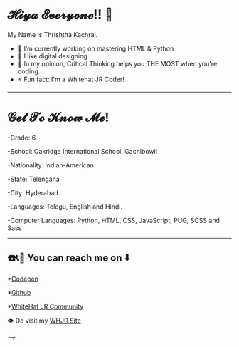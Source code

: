 <h1> 𝓗𝓲𝔂𝓪 𝓔𝓿𝓮𝓻𝔂𝓸𝓷𝓮!! 👋</h1>
My Name is Thrishtha Kachraj.

- 🔭 I’m currently working on mastering HTML & Python
- 🤔 I like digital designing.
- 💬 In my opinion, Critical Thinking  helps you THE MOST when you're coding. 
- ⚡ Fun fact: I'm a Whitehat JR Coder!

<hr>
<h1>𝓖𝓮𝓽 𝓣𝓸 𝓚𝓷𝓸𝔀 𝓜𝓮!</h1>

-Grade: 6

-School: Oakridge International School, Gachibowli

-Nationality: Indian-American

-State: Telengana

-City: Hyderabad

-Languages: Telegu, English and Hindi.

-Computer Languages: Python, HTML, CSS, JavaScript, PUG, SCSS and Sass
<hr>

<h2>☎️️📞🤙 You can reach me on ⬇️</h2>

*[Codepen](https://codepen.io/Thrishtha-Kachraj-2359)

*[Github](https://github.com/ThrishthaKachraj123)

*[WhiteHat JR Community](https://community.whitehatjr.com/profile/5c25af34-57bd-42c9-a8a4-9884f1888ddb)


👁️ Do visit my [WHJR Site](https://thrishthakachraj.whjr.site)




-->
